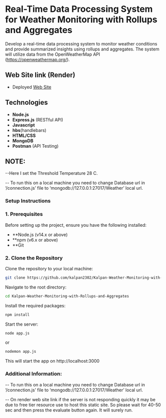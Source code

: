 
# Real-Time Data Processing System for Weather Monitoring with Rollups and Aggregates

Develop a real-time data processing system to monitor weather conditions and provide summarized insights using rollups and aggregates. The system will utilize data from the OpenWeatherMap API (https://openweathermap.org/).

## Web Site link (Render)

- Deployed  [Web Site](https://greatweathermonitering.onrender.com)




## Technologies
- **Node.js**
- **Express.js** (RESTful API)
- **Javascript**
- **hbs**(handlebars)
- **HTML/CSS**
- **MongoDB**
- **Postman** (API Testing)

## NOTE:

--Here I set the Threshold Temperature 28 C.

-- To run this on a local machine you need to change Database url in ‘/connection.js’ file to 
‘mongodb://127.0.0.1:27017/Weather’ local url.

### Setup Instructions

### 1. Prerequisites
Before setting up the project, ensure you have the following installed:

- **Node.js (v14.x or above)
- **npm (v6.x or above)
- **Git

### 2. Clone the Repository
Clone the repository to your local machine:
```bash
git clone https://github.com/kalpan2302/Kalpan-Weather-Monitoring-with-Rollups-and-Aggregates
```

Navigate to the root directory:
```bash
cd Kalpan-Weather-Monitoring-with-Rollups-and-Aggregates
```
Install the required packages:
```bash
npm install
```

Start the  server:
```bash
node app.js
```
or
```bash
nodemon app.js
```

This will start the app on http://localhost:3000

### Additional Information:

-- To run this on a local machine you need to change Database url in ‘/connection.js’ file to 
‘mongodb://127.0.0.1:27017/Weather’ local url.

-- On render web site link if the server is not responding quickly it may be due to free tier resource use to host this static site. So please wait for 40-50 sec and then press the evaluate button again. It will surely run.

